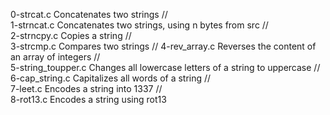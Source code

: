 0-strcat.c	Concatenates two strings  //  
1-strncat.c	Concatenates two strings, using n bytes from src  //  
2-strncpy.c	Copies a string  //  
3-strcmp.c	Compares two strings  //
4-rev_array.c	Reverses the content of an array of integers  //  
5-string_toupper.c	Changes all lowercase letters of a string to uppercase  //  
6-cap_string.c	Capitalizes all words of a string  //  
7-leet.c	Encodes a string into 1337  //  
8-rot13.c	Encodes a string using rot13

